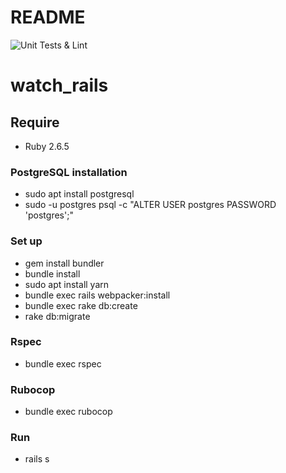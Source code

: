 # README
![Unit Tests & Lint](https://github.com/Kaply9l/mobile_phone/workflows/Unit%20Tests%20&%20Lint/badge.svg)

# watch_rails
## Require
* Ruby 2.6.5
### PostgreSQL installation
* sudo apt install postgresql
* sudo -u postgres psql -c "ALTER USER postgres PASSWORD 'postgres';"
### Set up
* gem install bundler
* bundle install
* sudo apt install yarn
* bundle exec rails webpacker:install
* bundle exec rake db:create
* rake db:migrate
### Rspec
* bundle exec rspec
### Rubocop
* bundle exec rubocop
### Run
* rails s
